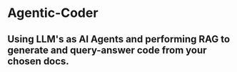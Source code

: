 # Agentic-Coder
## Using LLM's as AI Agents and performing RAG to generate and query-answer code from your chosen docs.

